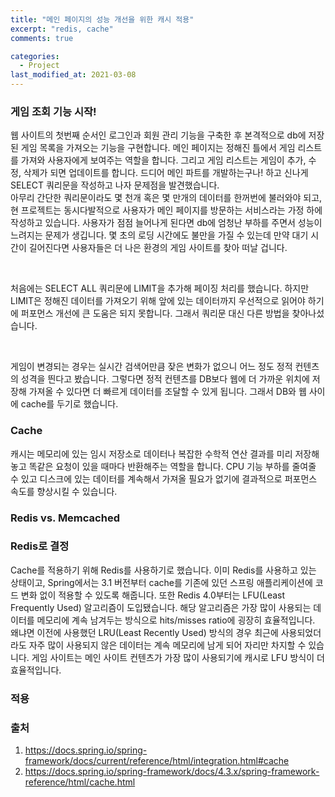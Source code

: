 ```yaml
---
title: "메인 페이지의 성능 개선을 위한 캐시 적용"
excerpt: "redis, cache"
comments: true

categories:
  - Project
last_modified_at: 2021-03-08
---
```


### 게임 조회 기능 시작!
웹 사이트의 첫번째 순서인 로그인과 회원 관리 기능을 구축한 후 본격적으로 db에 저장된 게임 목록을 가져오는 기능을 구현합니다.
메인 페이지는 정해진 틀에서 게임 리스트를 가져와 사용자에게 보여주는 역할을 합니다. 그리고 게임 리스트는 게임이 추가, 수정, 삭제가 되면 업데이트를 합니다.
드디어 메인 파트를 개발하는구나! 하고 신나게 SELECT 쿼리문을 작성하고 나자 문제점을 발견했습니다.   
아무리 간단한 쿼리문이라도 몇 천개 혹은 몇 만개의 데이터를 한꺼번에 불러와야 되고, 현 프로젝트는 동시다발적으로 사용자가 메인 페이지를 방문하는 서비스라는 가정 하에 작성하고 있습니다.
사용자가 점점 늘어나게 된다면 db에 엄청난 부하를 주면서 성능이 느려지는 문제가 생깁니다. 
몇 초의 로딩 시간에도 불만을 가질 수 있는데 만약 대기 시간이 길어진다면 사용자들은 더 나은 환경의 게임 사이트를 찾아 떠날 겁니다. 

<br>

처음에는 SELECT ALL 쿼리문에 LIMIT을 추가해 페이징 처리를 했습니다.
하지만 LIMIT은 정해진 데이터를 가져오기 위해 앞에 있는 데이터까지 우선적으로 읽어야 하기에 퍼포먼스 개선에 큰 도움은 되지 못합니다.
그래서 쿼리문 대신 다른 방법을 찾아나섰습니다.

<br>

게임이 변경되는 경우는 실시간 검색어만큼 잦은 변화가 없으니 어느 정도 정적 컨텐츠의 성격을 띈다고 봤습니다.
그렇다면 정적 컨텐츠를 DB보다 웹에 더 가까운 위치에 저장해 가져올 수 있다면 더 빠르게 데이터를 조달할 수 있게 됩니다.
그래서 DB와 웹 사이에 cache를 두기로 했습니다.

### Cache
캐시는 메모리에 있는 임시 저장소로 데이터나 복잡한 수학적 연산 결과를 미리 저장해 놓고 똑같은 요청이 있을 때마다 반환해주는 역할을 합니다. 
CPU 기능 부하를 줄여줄 수 있고 디스크에 있는 데이터를 계속해서 가져올 필요가 없기에 결과적으로 퍼포먼스 속도를 향상시킬 수 있습니다.      


### Redis vs. Memcached


### Redis로 결정
Cache를 적용하기 위해 Redis를 사용하기로 했습니다.
이미 Redis를 사용하고 있는 상태이고, Spring에서는 3.1 버전부터 cache를 기존에 있던 스프링 애플리케이션에 코드 변화 없이 적용할 수 있도록 해줍니다.
또한 Redis 4.0부터는 LFU(Least Frequently Used) 알고리즘이 도입됐습니다. 
해당 알고리즘은 가장 많이 사용되는 데이터를 메모리에 계속 남겨두는 방식으로 hits/misses ratio에 굉장히 효율적입니다. 
왜냐면 이전에 사용했던 LRU(Least Recently Used) 방식의 경우 최근에 사용되었더라도 자주 많이 사용되지 않은 데이터는 계속 메모리에 남게 되어 자리만 차지할 수 있습니다. 
게임 사이트는 메인 사이트 컨텐츠가 가장 많이 사용되기에 캐시로 LFU 방식이 더 효율적입니다.

### 적용


### 출처
1. https://docs.spring.io/spring-framework/docs/current/reference/html/integration.html#cache
2. https://docs.spring.io/spring-framework/docs/4.3.x/spring-framework-reference/html/cache.html

